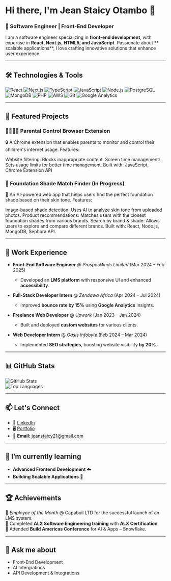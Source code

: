 # Hi there, I'm Jean Staicy Otambo 👋  
### 🌟 Software Engineer | Front-End Developer  

I am a software engineer specializing in **front-end development**, with expertise in **React, Next.js, HTML5, and JavaScript**. Passionate about ** scalable applications**, I love crafting innovative solutions that enhance user experience.

---

## 🛠 Technologies & Tools  
![React](https://img.shields.io/badge/-React-61DAFB?logo=react&logoColor=black&style=flat)
![Next.js](https://img.shields.io/badge/-Next.js-000000?logo=next.js&logoColor=white&style=flat)
![TypeScript](https://img.shields.io/badge/-TypeScript-007ACC?logo=typescript&logoColor=white&style=flat)
![JavaScript](https://img.shields.io/badge/-JavaScript-F7DF1E?logo=javascript&logoColor=black&style=flat)
![Node.js](https://img.shields.io/badge/-Node.js-339933?logo=node.js&logoColor=white&style=flat)
![PostgreSQL](https://img.shields.io/badge/-PostgreSQL-336791?logo=postgresql&logoColor=white&style=flat)
![MongoDB](https://img.shields.io/badge/-MongoDB-47A248?logo=mongodb&logoColor=white&style=flat)
![PHP](https://img.shields.io/badge/-PHP-777BB4?logo=php&logoColor=white&style=flat)
![AWS](https://img.shields.io/badge/-AWS-232F3E?logo=amazon-aws&logoColor=white&style=flat)
![Git](https://img.shields.io/badge/-Git-F05032?logo=git&logoColor=white&style=flat)
![Google Analytics](https://img.shields.io/badge/-Google%20Analytics-E37400?logo=google-analytics&logoColor=white&style=flat)

---

## 🚀 Featured Projects  

### 👨‍👩‍👧‍👦 Parental Control Browser Extension 
🔒 A Chrome extension that enables parents to monitor and control their children's internet usage. Features:

Website filtering: Blocks inappropriate content.
Screen time management: Sets usage limits for better time management.
Built with: JavaScript, Chrome Extension API

### 🎨 Foundation Shade Match Finder (In Progress)
💄 An AI-powered web app that helps users find the perfect foundation shade based on their skin tone. Features:

Image-based shade detection: Uses AI to analyze skin tone from uploaded photos.
Product recommendations: Matches users with the closest foundation shades from various brands.
Search by brand & shade: Allows users to explore and compare different brands.
Built with: React, Node.js, MongoDB, Sephora API.

---

## 💼 Work Experience  

- **Front-End Software Engineer** @ *ProsperMinds Limited* (Mar 2024 – Feb 2025)  
  - Developed an **LMS platform** with responsive UI and enhanced **accessibility**.  

- **Full-Stack Developer Intern** @ *Zendawa Africa* (Apr 2024 – Jul 2024)  
  - Improved **bounce rate by 15%** using **Google Analytics** insights.  

- **Freelance Web Developer** @ *Upwork* (Jan 2023 – Jan 2024)  
  - Built and deployed **custom websites** for various clients.  

- **Web Developer Intern** @ *Oasis Infobyte* (Feb 2024 – Mar 2024)  
  - Implemented **SEO strategies**, boosting website visibility **by 20%**.  

---

## 📊 GitHub Stats  
![GitHub Stats](https://github-readme-stats.vercel.app/api?username=Staicy254&show_icons=true&theme=radical)  
![Top Languages](https://github-readme-stats.vercel.app/api/top-langs/?username=Staicy254&layout=compact&theme=radical)  

---

## 📫 Let's Connect  
- 💼 [LinkedIn](https://www.linkedin.com/in/auma-otambo-6342952a7/)  
- 🖥️ [Portfolio](https://staicy254.github.io/Otambo-Library/)  
- 📧 **Email:** jeanstaicy21@gmail.com  

---

## 🌱 I’m currently learning  
- **Advanced Frontend Development** ☁️  
- **Building Scalable Applications** 🚀  

---

## 🏆 Achievements  
🏅 *Employee of the Month* @ Capabuil LTD for the successful launch of an LMS system.  
🏅 Completed **ALX Software Engineering training** with **ALX Certification**.  
🏅 Attended **Build Americas Conference** for AI & Apps – Snowflake.  

---

## 💬 Ask me about  
- Front-End Development  
- AI Intergrations  
- API Development & Integrations  
